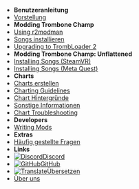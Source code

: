- **Benutzeranleitung**
- [Vorstellung](./)
- **Modding Trombone Champ**
- [Using r2modman](installing-r2modman)
- [Songs installieren](installing-songs)
- [Upgrading to TrombLoader 2](migrating-to-v2)
- **Modding Trombone Champ: Unflattened**
- [Installing Songs (SteamVR)](installing-songs-steamvr)
- [Installing Songs (Meta Quest)](installing-songs-quest)
- **Charts**
- [Charts erstellen](creating-charts)
- [Charting Guidelines](charting-guidelines)
- [Chart Hintergründe](chart-backgrounds)
- [Sonstige Informationen](misc-charting-info)
- [Chart Troubleshooting](chart-troubleshooting)
- **Developers**
- [Writing Mods](writing-mods)
- **Extras**
- [Häufig gestellte Fragen](faq)
- **Links**
- [![Discord](https://icongr.am/simple/discord.svg?colored&size=16)Discord](https://discord.gg/KVzKRsbetJ)
- [![GitHub](https://icongr.am/simple/github.svg?color=808080&size=16)GitHub](https://github.com/tc-mods/TromboneChampModdingWiki)
- [![Translate](https://icongr.am/material/translate.svg?color=808080&size=16)Übersetzen](https://crowdin.com/project/trombone-champ-modding-wiki)
- [Über uns](about)
